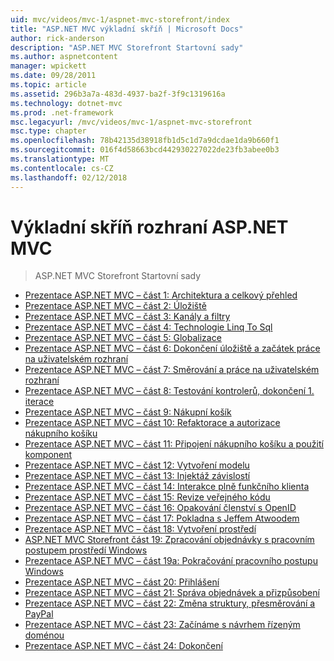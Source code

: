 ```yaml
---
uid: mvc/videos/mvc-1/aspnet-mvc-storefront/index
title: "ASP.NET MVC výkladní skříň | Microsoft Docs"
author: rick-anderson
description: "ASP.NET MVC Storefront Startovní sady"
ms.author: aspnetcontent
manager: wpickett
ms.date: 09/28/2011
ms.topic: article
ms.assetid: 296b3a7a-483d-4937-ba2f-3f9c1319616a
ms.technology: dotnet-mvc
ms.prod: .net-framework
msc.legacyurl: /mvc/videos/mvc-1/aspnet-mvc-storefront
msc.type: chapter
ms.openlocfilehash: 78b42135d38918fb1d5c1d7a9dcdae1da9b660f1
ms.sourcegitcommit: 016f4d58663bcd442930227022de23fb3abee0b3
ms.translationtype: MT
ms.contentlocale: cs-CZ
ms.lasthandoff: 02/12/2018
---
```

<a name="aspnet-mvc-storefront"></a>Výkladní skříň rozhraní ASP.NET MVC
====================
> ASP.NET MVC Storefront Startovní sady


- [Prezentace ASP.NET MVC – část 1: Architektura a celkový přehled](aspnet-mvc-storefront-part-1-architectural-discussion-and-overview.md)
- [Prezentace ASP.NET MVC – část 2: Úložiště](aspnet-mvc-storefront-part-2-the-repository-pattern.md)
- [Prezentace ASP.NET MVC – část 3: Kanály a filtry](aspnet-mvc-storefront-part-3-pipes-and-filters.md)
- [Prezentace ASP.NET MVC – část 4: Technologie Linq To Sql](aspnet-mvc-storefront-part-4-linq-to-sql-spike.md)
- [Prezentace ASP.NET MVC – část 5: Globalizace](aspnet-mvc-storefront-part-5-globalization.md)
- [Prezentace ASP.NET MVC – část 6: Dokončení úložiště a začátek práce na uživatelském rozhraní](aspnet-mvc-storefront-part-6-finishing-the-repository-and-initial-ui-work.md)
- [Prezentace ASP.NET MVC – část 7: Směrování a práce na uživatelském rozhraní](aspnet-mvc-storefront-part-7-routing-and-ui-work.md)
- [Prezentace ASP.NET MVC – část 8: Testování kontrolerů, dokončení 1. iterace](aspnet-mvc-storefront-part-8-testing-controllers-iteration-1-complete.md)
- [Prezentace ASP.NET MVC – část 9: Nákupní košík](aspnet-mvc-storefront-part-9-the-shopping-cart.md)
- [Prezentace ASP.NET MVC – část 10: Refaktorace a autorizace nákupního košíku](aspnet-mvc-storefront-part-10-shopping-cart-refactor-and-authorization.md)
- [Prezentace ASP.NET MVC – část 11: Připojení nákupního košíku a použití komponent](aspnet-mvc-storefront-part-11-hooking-up-the-shopping-cart-and-using-components.md)
- [Prezentace ASP.NET MVC – část 12: Vytvoření modelu](aspnet-mvc-storefront-part-12-mocking.md)
- [Prezentace ASP.NET MVC – část 13: Injektáž závislostí](aspnet-mvc-storefront-part-13-dependency-injection.md)
- [Prezentace ASP.NET MVC – část 14: Interakce plně funkčního klienta](aspnet-mvc-storefront-part-14-rich-client-interaction.md)
- [Prezentace ASP.NET MVC – část 15: Revize veřejného kódu](aspnet-mvc-storefront-part-15-public-code-review.md)
- [Prezentace ASP.NET MVC – část 16: Opakování členství s OpenID](aspnet-mvc-storefront-part-16-membership-redo-with-openid.md)
- [Prezentace ASP.NET MVC – část 17: Pokladna s Jeffem Atwoodem](aspnet-mvc-storefront-part-17-checkout-with-jeff-atwood.md)
- [Prezentace ASP.NET MVC – část 18: Vytvoření prostředí](aspnet-mvc-storefront-part-18-creating-an-experience.md)
- [ASP.NET MVC Storefront část 19: Zpracování objednávky s pracovním postupem prostředí Windows](aspnet-mvc-storefront-part-19-processing-orders-with-windows-workflow.md)
- [Prezentace ASP.NET MVC – část 19a: Pokračování pracovního postupu Windows](aspnet-mvc-storefront-part-19a-windows-workflow-followup.md)
- [Prezentace ASP.NET MVC – část 20: Přihlášení](aspnet-mvc-storefront-part-20-logging.md)
- [Prezentace ASP.NET MVC – část 21: Správa objednávek a přizpůsobení](aspnet-mvc-storefront-part-21-order-manager-and-personalization.md)
- [Prezentace ASP.NET MVC – část 22: Změna struktury, přesměrování a PayPal](aspnet-mvc-storefront-part-22-restructuring-rerouting-and-paypal.md)
- [Prezentace ASP.NET MVC – část 23: Začínáme s návrhem řízeným doménou](aspnet-mvc-storefront-part-23-getting-started-with-domain-driven-design.md)
- [Prezentace ASP.NET MVC – část 24: Dokončení](aspnet-mvc-storefront-part-24-finis.md)
